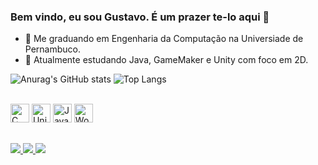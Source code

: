 ### Bem vindo, eu sou Gustavo. É um prazer te-lo aqui 👋

- 🔭 Me graduando em Engenharia da Computação na Universiade de Pernambuco.
- 🤖 Atualmente estudando Java, GameMaker e Unity com foco em 2D.


![Anurag's GitHub stats](https://github-readme-stats.vercel.app/api?username=gustavoapc&show_icons=true&theme=onedark&count_private=true)
![Top Langs](https://github-readme-stats.vercel.app/api/top-langs/?username=gustavoapc&layout=compact&theme=onedark)

<div style="display: inline_block"> <br>
  <img alling="center" height="30" widht="40" alt= "C" src="https://cdn.jsdelivr.net/gh/devicons/devicon/icons/c/c-original.svg"/>
  <img alling="center" height="30" widht="40" alt= "Unity" src="https://cdn.jsdelivr.net/gh/devicons/devicon/icons/unity/unity-original.svg" />
  <img alling="center" height="30" widht="40" alt="Java" src="https://cdn.jsdelivr.net/gh/devicons/devicon/icons/java/java-original.svg" />
  <img  alling="center" height="30" widht="40" alt="Wordpress" src="https://cdn.jsdelivr.net/gh/devicons/devicon/icons/wordpress/wordpress-plain.svg" />
  </div>
  
  ##
  <div>
   <a href= "mailto:gustavoprto@gmail.com"> <img src= "https://img.shields.io/badge/Gmail-D14836?style=for-the-badge&logo=gmail&logoColor=white" target="_blank"> </a> 
   <a href= "https://www.instagram.com/gustavoprto/"> <img src= "https://img.shields.io/badge/Instagram-E4405F?style=for-the-badge&logo=instagram&logoColor=white" target= "_blank"> </a>
   <a href= "https://www.linkedin.com/in/gustavo-porto-953209221/"> <img src="https://img.shields.io/badge/LinkedIn-0077B5?style=for-the-badge&logo=linkedin&logoColor=white" target="_blank"> </a>
  </div>
